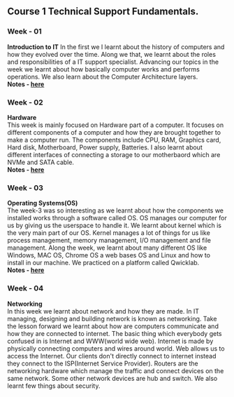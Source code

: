   
## Course 1 Technical Support Fundamentals.

### <b>Week - 01</b>  
<b>Introduction to IT</b> 
In the first we I learnt about the history of computers and how they evolved over the time. Along we that, we learnt about the roles and responsibilities of a IT support specialist. Advancing our topics in the week we learnt about how basically computer works and performs operations. We also learn about the Computer Architecture layers.  
<b>Notes - [here](Week-1/README.md)</b>


### <b>Week - 02</b>
<b>Hardware</b>  
This week is mainly focused on Hardware part of a computer. It focuses on different components of a computer and how they are brought together to make a computer run. The components include CPU, RAM, Graphics card, Hard disk, Motherboard, Power supply, Batteries. I also learnt about different interfaces of connecting a storage to our motherbaord which are NVMe and SATA cable.  
<b>Notes - [here](Week-2/README.md)</b>


### <b>Week - 03</b>  
<b>Operating Systems(OS)</b>  
The week-3 was so interesting as we learnt about how the components we installed works through a software called OS. OS manages our computer for us by giving us the userspace to handle it. We learnt about kernel which is the very main part of our OS. Kernel manages a lot of things for us like process management, memory management, I/O management and file management. Along the week, we learnt about many different OS like Windows, MAC OS, Chrome OS a web bases OS and Linux and how to install in our machine. We practiced on a platform called Qwicklab.  
<b>Notes - [here](Week-3/README.md)</b>  


### <b>Week - 04</b>
<b>Networking</b>  
In this week we learnt about network and how they are made. In IT managing, designing and building network is known as networking. Take the lesson forward we learnt about how are computers communicate and how they are connected to internet. The basic thing which everybody gets confused in is Internet and WWW(world wide web). Internet is made by physically connecting computers and wires around world. Web allows us to access the Internet. Our clients don't directly connect to internet instead they connect to the ISP(Internet Service Provider). Routers are the networking hardware which manage the traffic and connect devices on the same network. Some other network devices are hub and switch. We also learnt few things about security.

